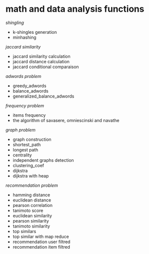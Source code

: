math and data analysis functions
================================

*shingling*
 - k-shingles generation
 - minhashing
 
*jaccard similarity*
 - jaccard similarity calculation
 - jaccard distance calculation
 - jaccard conditional comparaison

*adwords problem*
 - greedy_adwords
 - balance_adwords
 - generalized_balance_adwords

*frequency problem*
 - items frequency
 - the algorithm of savasere, omniescinski and navathe

*graph problem*
 - graph construction
 - shortest_path
 - longest path
 - centrality 
 - independent graphs detection
 - clustering_coef
 - dijkstra
 - dijkstra with heap

*recommendation problem*
 - hamming distance
 - euclidean distance
 - pearson correlation
 - tanimoto score
 - euclidean similarity
 - pearson similarity
 - tanimoto similarity
 - top similars
 - top similar with map reduce
 - recommendation user filtred
 - recommendation item filtred

